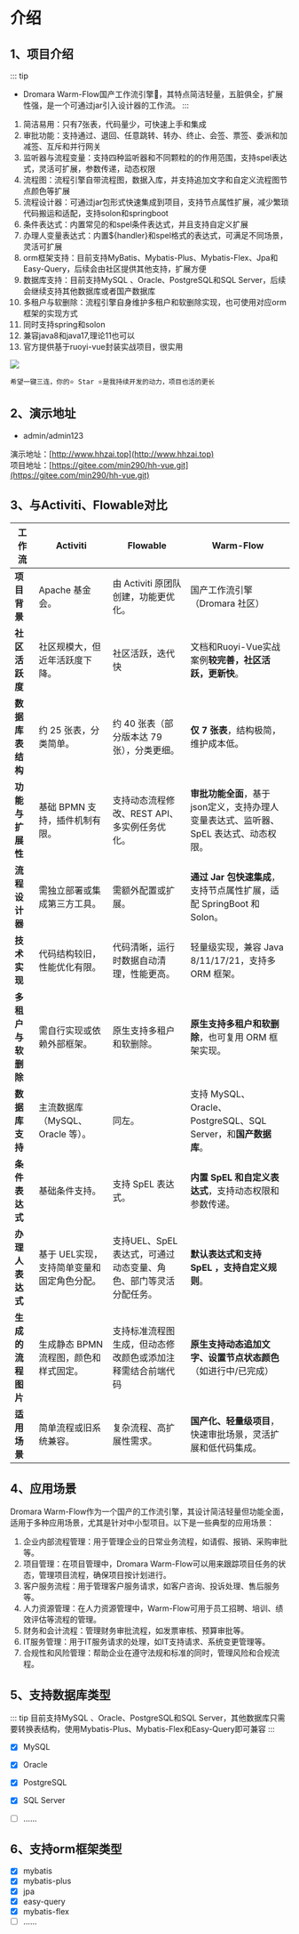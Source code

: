 # 介绍
## 1、项目介绍
::: tip 
- Dromara Warm-Flow国产工作流引擎🎉，其特点简洁轻量，五脏俱全，扩展性强，是一个可通过jar引入设计器的工作流。
:::

1. 简洁易用：只有7张表，代码量少，可快速上手和集成
1. 审批功能：支持通过、退回、任意跳转、转办、终止、会签、票签、委派和加减签、互斥和并行网关
1. 监听器与流程变量：支持四种监听器和不同颗粒的的作用范围，支持spel表达式，灵活可扩展，参数传递，动态权限
1. 流程图：流程引擎自带流程图，数据入库，并支持追加文字和自定义流程图节点颜色等扩展
1. 流程设计器：可通过jar包形式快速集成到项目，支持节点属性扩展，减少繁琐代码搬运和适配，支持solon和springboot
1. 条件表达式：内置常见的和spel条件表达式，并且支持自定义扩展
1. 办理人变量表达式：内置${handler}和spel格式的表达式，可满足不同场景，灵活可扩展
1. orm框架支持：目前支持MyBatis、Mybatis-Plus、Mybatis-Flex、Jpa和Easy-Query，后续会由社区提供其他支持，扩展方便
1. 数据库支持：目前支持MySQL 、Oracle、PostgreSQL和SQL Server，后续会继续支持其他数据库或者国产数据库
1. 多租户与软删除：流程引擎自身维护多租户和软删除实现，也可使用对应orm框架的实现方式
1. 同时支持spring和solon
1. 兼容java8和java17,理论11也可以 
1. 官方提供基于ruoyi-vue封装实战项目，很实用

<img src="https://foruda.gitee.com/images/1737617259247546863/ad0eb5ab_2218307.png"/>

```shell
希望一键三连，你的⭐️ Star ⭐️是我持续开发的动力，项目也活的更长
```
## 2、演示地址

- admin/admin123

演示地址：[http://www.hhzai.top](http://www.hhzai.top)  
项目地址：[https://gitee.com/min290/hh-vue.git](https://gitee.com/min290/hh-vue.git)

## 3、与Activiti、Flowable对比



| 工作流             | **Activiti**                               | **Flowable**                                                 | **Warm-Flow**                                                |
| ------------------ | ------------------------------------------ | ------------------------------------------------------------ | ------------------------------------------------------------ |
| **项目背景**       | Apache 基金会。                            | 由 Activiti 原团队创建，功能更优化。                         | 国产工作流引擎（Dromara 社区）                               |
| **社区活跃度**     | 社区规模大，但近年活跃度下降。             | 社区活跃，迭代快                                             | 文档和Ruoyi-Vue实战案例**较完善，社区活跃，更新快**。        |
| **数据库表结构**   | 约 25 张表，分类简单。                     | 约 40 张表（部分版本达 79 张），分类更细。                   | **仅 7 张表**，结构极简，维护成本低。                        |
| **功能与扩展性**   | 基础 BPMN 支持，插件机制有限。             | 支持动态流程修改、REST API、多实例任务优化。                 | **审批功能全面**，基于json定义，支持办理人变量表达式、监听器、SpEL 表达式、动态权限。 |
| **流程设计器**     | 需独立部署或集成第三方工具。               | 需额外配置或扩展。                                           | **通过 Jar 包快速集成**，支持节点属性扩展，适配 SpringBoot 和 Solon。 |
| **技术实现**       | 代码结构较旧，性能优化有限。               | 代码清晰，运行时数据自动清理，性能更高。                     | 轻量级实现，兼容 Java 8/11/17/21，支持多 ORM 框架。          |
| **多租户与软删除** | 需自行实现或依赖外部框架。                 | 原生支持多租户和软删除。                                     | **原生支持多租户和软删除**，也可复用 ORM 框架实现。          |
| **数据库支持**     | 主流数据库（MySQL、Oracle 等）。           | 同左。                                                       | 支持 MySQL、Oracle、PostgreSQL、SQL Server，和**国产数据库**。 |
| **条件表达式**     | 基础条件支持。                             | 支持 SpEL 表达式。                                           | **内置 SpEL 和自定义表达式**，支持动态权限和参数传递。       |
| **办理人表达式**   | 基于 UEL实现，支持简单变量和固定角色分配。 | 支持UEL、SpEL 表达式，可通过动态变量、角色、部门等灵活分配任务。 | **默认表达式和支持 SpEL ，支持自定义规则**。                 |
| **生成的流程图片** | 生成静态 BPMN 流程图，颜色和样式固定。     | 支持标准流程图生成，但动态修改颜色或添加注释需结合前端代码   | **原生支持动态追加文字、设置节点状态颜色**（如进行中/已完成） |
| **适用场景**       | 简单流程或旧系统兼容。                     | 复杂流程、高扩展性需求。                                     | **国产化、轻量级项目**，快速审批场景，灵活扩展和低代码集成。 |

## 4、应用场景

Dromara Warm-Flow作为一个国产的工作流引擎，其设计简洁轻量但功能全面，适用于多种应用场景，尤其是针对中小型项目。以下是一些典型的应用场景：

1. 企业内部流程管理：用于管理企业的日常业务流程，如请假、报销、采购审批等。
2. 项目管理：在项目管理中，Dromara Warm-Flow可以用来跟踪项目任务的状态，管理项目流程，确保项目按计划进行。
3. 客户服务流程：用于管理客户服务请求，如客户咨询、投诉处理、售后服务等。
4. 人力资源管理：在人力资源管理中，Warm-Flow可用于员工招聘、培训、绩效评估等流程的管理。
5. 财务和会计流程：管理财务审批流程，如发票审核、预算审批等。
6. IT服务管理：用于IT服务请求的处理，如IT支持请求、系统变更管理等。
7. 合规性和风险管理：帮助企业在遵守法规和标准的同时，管理风险和合规流程。

## 5、支持数据库类型
::: tip 目前支持MySQL 、Oracle、PostgreSQL和SQL Server，其他数据库只需要转换表结构，使用Mybatis-Plus、Mybatis-Flex和Easy-Query即可兼容
:::
* [x] MySQL
* [x] Oracle
* [x] PostgreSQL
* [x] SQL Server
* [ ] ......


## 6、支持orm框架类型
* [x] mybatis
* [x] mybatis-plus
* [x] jpa
* [x] easy-query
* [x] mybatis-flex
* [ ] ......
